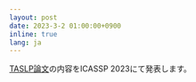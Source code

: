 ```yaml
---
layout: post
date: 2023-3-2 01:00:00+0900
inline: true
lang: ja
---
```


<a href="https://ieeexplore.ieee.org/document/10003998/">TASLP論文</a>の内容をICASSP 2023にて発表します。